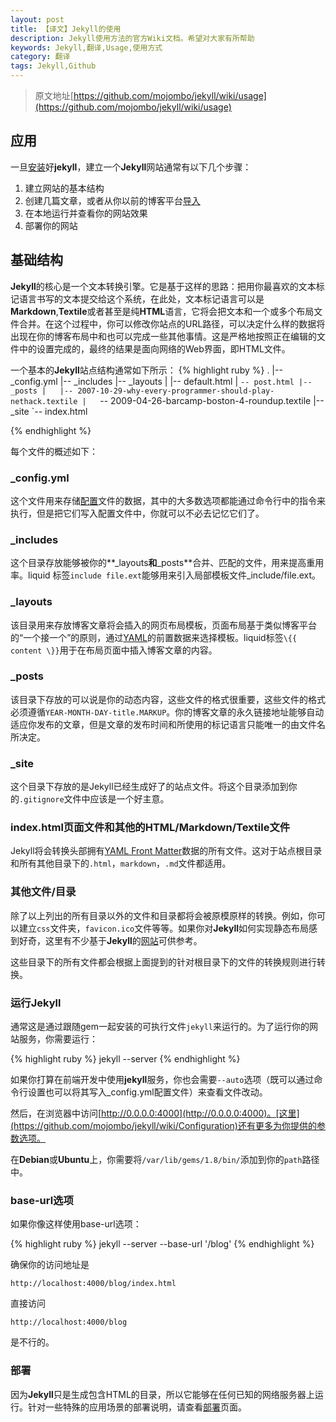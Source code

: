 ```yaml
---
layout: post
title: 【译文】Jekyll的使用
description: Jekyll使用方法的官方Wiki文档。希望对大家有所帮助
keywords: Jekyll,翻译,Usage,使用方式
category: 翻译
tags: Jekyll,Github
---
```


> 原文地址[https://github.com/mojombo/jekyll/wiki/usage](https://github.com/mojombo/jekyll/wiki/usage)

## 应用 ##
一旦[安装](http://flyaway1217.github.com/%E7%BF%BB%E8%AF%91/2012/11/26/Jekyll-Wiki-Install.html)好**jekyll**，建立一个**Jekyll**网站通常有以下几个步骤：

1. 建立网站的基本结构
2. 创建几篇文章，或者从你以前的博客平台[导入](https://github.com/mojombo/jekyll/wiki/Blog-Migrations)
3. 在本地运行并查看你的网站效果
4. 部署你的网站

## 基础结构 ##

**Jekyll**的核心是一个文本转换引擎。它是基于这样的思路：把用你最喜欢的文本标记语言书写的文本提交给这个系统，在此处，文本标记语言可以是**Markdown**,**Textile**或者甚至是纯**HTML**语言，它将会把文本和一个或多个布局文件合并。在这个过程中，你可以修改你站点的URL路径，可以决定什么样的数据将出现在你的博客布局中和也可以完成一些其他事情。这是严格地按照正在编辑的文件中的设置完成的，最终的结果是面向网络的Web界面，即HTML文件。

一个基本的**Jekyll**站点结构通常如下所示：
{% highlight ruby %}
.
|-- _config.yml
|-- _includes
|-- _layouts
|   |-- default.html
|   `-- post.html
|-- _posts
|   |-- 2007-10-29-why-every-programmer-should-play-nethack.textile
|   `-- 2009-04-26-barcamp-boston-4-roundup.textile
|-- _site
`-- index.html

{% endhighlight %}

每个文件的概述如下：

### \_config.yml ###

这个文件用来存储[配置](https://github.com/mojombo/jekyll/wiki/Configuration)文件的数据，其中的大多数选项都能通过命令行中的指令来执行，但是把它们写入配置文件中，你就可以不必去记忆它们了。

### \_includes ###

这个目录存放能够被你的**_layouts**和**_posts**合并、匹配的文件，用来提高重用率。liquid 标签`include file.ext`能够用来引入局部模板文件_include/file.ext。

### \_layouts ###

该目录用来存放博客文章将会插入的网页布局模板，页面布局基于类似博客平台的“一个接一个”的原则，通过[YAML](https://github.com/mojombo/jekyll/wiki/YAML-Front-Matter)的前置数据来选择模板。liquid标签`\{{ content \}}`用于在布局页面中插入博客文章的内容。

### \_posts ###

该目录下存放的可以说是你的动态内容，这些文件的格式很重要，这些文件的格式必须遵循`YEAR-MONTH-DAY-title.MARKUP`。你的博客文章的永久链接地址能够自动适应你发布的文章，但是文章的发布时间和所使用的标记语言只能唯一的由文件名所决定。

### \_site ###

这个目录下存放的是Jekyll已经生成好了的站点文件。将这个目录添加到你的`.gitignore`文件中应该是一个好主意。

### index.html页面文件和其他的HTML/Markdown/Textile文件 ###

Jekyll将会转换头部拥有[YAML Front Matter](https://github.com/mojombo/jekyll/wiki/YAML-Front-Matter)数据的所有文件。这对于站点根目录和所有其他目录下的`.html`，`markdown`，`.md`文件都适用。

### 其他文件/目录 ###

除了以上列出的所有目录以外的文件和目录都将会被原模原样的转换。例如，你可以建立`css`文件夹，`favicon.ico`文件等等。如果你对**Jekyll**如何实现静态布局感到好奇，这里有不少基于**Jekyll**的[网站](https://github.com/mojombo/jekyll/wiki/Sites)可供参考。

这些目录下的所有文件都会根据上面提到的针对根目录下的文件的转换规则进行转换。

### 运行Jekyll ###

通常这是通过跟随gem一起安装的可执行文件`jekyll`来运行的。为了运行你的网站服务，你需要运行：

{% highlight ruby %}
jekyll --server
{% endhighlight %}

如果你打算在前端开发中使用**jekyll**服务，你也会需要`--auto`选项（既可以通过命令行设置也可以将其写入_config.yml配置文件）来查看文件改动。

然后，在浏览器中访问[http://0.0.0.0:4000](http://0.0.0.0:4000)。[这里](https://github.com/mojombo/jekyll/wiki/Configuration)还有更多为你提供的参数选项。

在**Debian**或**Ubuntu**上，你需要将`/var/lib/gems/1.8/bin/`添加到你的`path`路径中。

### base-url选项 ###

如果你像这样使用base-url选项：

{%  highlight ruby %}
jekyll --server --base-url '/blog'
{% endhighlight  %}

确保你的访问地址是

`http://localhost:4000/blog/index.html`

直接访问

`http://localhost:4000/blog`

是不行的。

### 部署 ###

因为**Jekyll**只是生成包含HTML的目录，所以它能够在任何已知的网络服务器上运行。针对一些特殊的应用场景的部署说明，请查看[部署](https://github.com/mojombo/jekyll/wiki/Deployment)页面。


